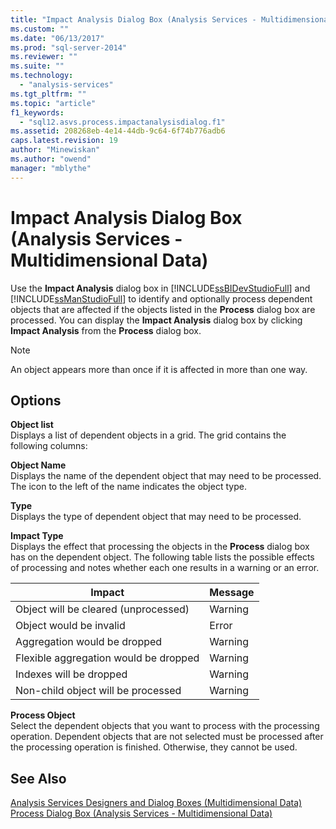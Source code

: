 ```yaml
---
title: "Impact Analysis Dialog Box (Analysis Services - Multidimensional Data) | Microsoft Docs"
ms.custom: ""
ms.date: "06/13/2017"
ms.prod: "sql-server-2014"
ms.reviewer: ""
ms.suite: ""
ms.technology: 
  - "analysis-services"
ms.tgt_pltfrm: ""
ms.topic: "article"
f1_keywords: 
  - "sql12.asvs.process.impactanalysisdialog.f1"
ms.assetid: 208268eb-4e14-44db-9c64-6f74b776adb6
caps.latest.revision: 19
author: "Minewiskan"
ms.author: "owend"
manager: "mblythe"
---
```

# Impact Analysis Dialog Box (Analysis Services - Multidimensional Data)
  Use the **Impact Analysis** dialog box in [!INCLUDE[ssBIDevStudioFull](../includes/ssbidevstudiofull-md.md)] and [!INCLUDE[ssManStudioFull](../includes/ssmanstudiofull-md.md)] to identify and optionally process dependent objects that are affected if the objects listed in the **Process** dialog box are processed. You can display the **Impact Analysis** dialog box by clicking **Impact Analysis** from the **Process** dialog box.  
  
> [!NOTE]  
>  An object appears more than once if it is affected in more than one way.  
  
## Options  
 **Object list**  
 Displays a list of dependent objects in a grid. The grid contains the following columns:  
  
 **Object Name**  
 Displays the name of the dependent object that may need to be processed. The icon to the left of the name indicates the object type.  
  
 **Type**  
 Displays the type of dependent object that may need to be processed.  
  
 **Impact Type**  
 Displays the effect that processing the objects in the **Process** dialog box has on the dependent object. The following table lists the possible effects of processing and notes whether each one results in a warning or an error.  
  
|Impact|Message|  
|------------|-------------|  
|Object will be cleared (unprocessed)|Warning|  
|Object would be invalid|Error|  
|Aggregation would be dropped|Warning|  
|Flexible aggregation would be dropped|Warning|  
|Indexes will be dropped|Warning|  
|Non-child object will be processed|Warning|  
  
 **Process Object**  
 Select the dependent objects that you want to process with the processing operation. Dependent objects that are not selected must be processed after the processing operation is finished. Otherwise, they cannot be used.  
  
## See Also  
 [Analysis Services Designers and Dialog Boxes &#40;Multidimensional Data&#41;](../../2014/analysis-services/analysis-services-designers-and-dialog-boxes-multidimensional-data.md)   
 [Process Dialog Box &#40;Analysis Services - Multidimensional Data&#41;](../../2014/analysis-services/process-dialog-box-analysis-services-multidimensional-data.md)  
  
  